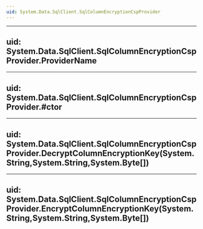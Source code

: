```yaml
---
uid: System.Data.SqlClient.SqlColumnEncryptionCspProvider
---
```


---
uid: System.Data.SqlClient.SqlColumnEncryptionCspProvider.ProviderName
---

---
uid: System.Data.SqlClient.SqlColumnEncryptionCspProvider.#ctor
---

---
uid: System.Data.SqlClient.SqlColumnEncryptionCspProvider.DecryptColumnEncryptionKey(System.String,System.String,System.Byte[])
---

---
uid: System.Data.SqlClient.SqlColumnEncryptionCspProvider.EncryptColumnEncryptionKey(System.String,System.String,System.Byte[])
---
